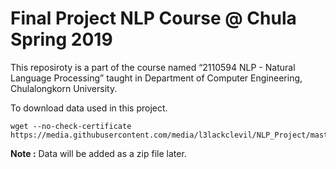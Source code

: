 # Final Project NLP Course @ Chula Spring 2019
This reposiroty is a part of the course named “2110594 NLP - Natural Language Processing” taught in Department of Computer Engineering, Chulalongkorn University.

To download data used in this project.
```
wget --no-check-certificate https://media.githubusercontent.com/media/l3lackclevil/NLP_Project/master/data/the_standard_data.csv
```
<b>Note :</b> Data will be added as a zip file later.
